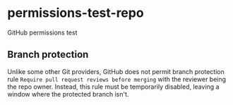 # permissions-test-repo
GitHub permissions test

## Branch protection

Unlike some other Git providers, GitHub does not permit branch protection rule `Require pull request reviews before merging` with the reviewer being the repo owner. Instead, this rule must be temporarily disabled, leaving a window where the protected branch isn't.

